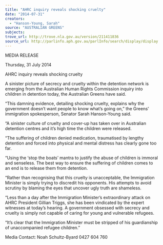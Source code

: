 ```yaml
---
title: "AHRC inquiry reveals shocking cruelty"
date: "2014-07-31"
creators:
  - "Hanson-Young, Sarah"
source: "AUSTRALIAN GREENS"
subjects:
trove_url: http://trove.nla.gov.au/version/211411836
source_url: http://parlinfo.aph.gov.au/parlInfo/search/display/display.w3p;query=Id%3A%22media/pressrel/3311393%22
---
```


 MEDIA RELEASE   

 Thursday, 31 July 2014   

 AHRC inquiry reveals shocking cruelty   

 A sinister picture of secrecy and cruelty within the detention network is emerging from the  Australian Human Rights Commission inquiry into children in detention today, the Australian  Greens have said.   

 “This damning evidence, detailing shocking cruelty, explains why the government doesn’t want  people to know what’s going on,” the Greens’ immigration spokesperson, Senator Sarah  Hanson-Young said.   

 “A sinister culture of cruelty and cover-up has taken over in Australian detention centres and it’s  high time the children were released.   

 “The suffering of children denied medication, traumatised by lengthy detention and forced into  physical and mental distress has clearly gone too far.   

 “Using the ‘stop the boats’ mantra to justify the abuse of children is immoral and senseless. The  best way to ensure the suffering of children comes to an end is to release them from detention.   

 “Rather than recognising that this cruelty is unacceptable, the Immigration Minister is simply  trying to discredit his opponents. His attempts to avoid scrutiny by blaming the eyes that  uncover ugly truth are shameless.   

 “Less than a day after the Immigration Minister’s extraordinary attack on AHRC President Gillian  Triggs, she has been vindicated by the expert witnesses at today’s hearing. A government  obsessed with secrecy and cruelty is simply not capable of caring for young and vulnerable  refugees.   

 “It’s clear that the Immigration Minister must be stripped of his guardianship of unaccompanied  refugee children.”   

 

 Media Contact: Noah Schultz-Byard 0427 604 760   

 

